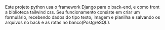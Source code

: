 Este projeto python usa o framework Django para o back-end, e como front a biblioteca tailwind css. Seu funcionamento consiste em criar um formulário, recebendo dados  do tipo texto, imagem e planilha e salvando os arquivos no back e as rotas no banco(PostgreSQL). 

